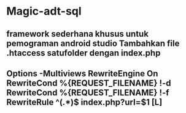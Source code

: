 # Magic-adt-sql
framework sederhana khusus untuk pemograman android studio
Tambahkan file .htaccess satufolder dengan index.php
--------------------------------------------
Options -Multiviews
RewriteEngine On
RewriteCond %{REQUEST_FILENAME} !-d
RewriteCond %{REQUEST_FILENAME} !-f
RewriteRule ^(.*)$ index.php?url=$1 [L] 
---------------------------------------------
